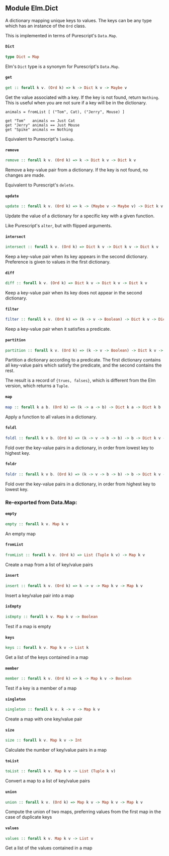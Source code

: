## Module Elm.Dict

A dictionary mapping unique keys to values. The keys can be any type which
has an instance of the `Ord` class.

This is implemented in terms of Purescript's `Data.Map`.

#### `Dict`

``` purescript
type Dict = Map
```

Elm's `Dict` type is a synonym for Purescript's `Data.Map`.

#### `get`

``` purescript
get :: forall k v. (Ord k) => k -> Dict k v -> Maybe v
```

Get the value associated with a key. If the key is not found, return
`Nothing`. This is useful when you are not sure if a key will be in the
dictionary.

    animals = fromList [ ("Tom", Cat), ("Jerry", Mouse) ]

    get "Tom"   animals == Just Cat
    get "Jerry" animals == Just Mouse
    get "Spike" animals == Nothing

Equivalent to Purescript's `lookup`.

#### `remove`

``` purescript
remove :: forall k v. (Ord k) => k -> Dict k v -> Dict k v
```

Remove a key-value pair from a dictionary. If the key is not found,
no changes are made.

Equivalent to Purescript's `delete`.

#### `update`

``` purescript
update :: forall k v. (Ord k) => k -> (Maybe v -> Maybe v) -> Dict k v -> Dict k v
```

Update the value of a dictionary for a specific key with a given function.

Like Purescript's `alter`, but with flipped arguments.

#### `intersect`

``` purescript
intersect :: forall k v. (Ord k) => Dict k v -> Dict k v -> Dict k v
```

Keep a key-value pair when its key appears in the second dictionary.
Preference is given to values in the first dictionary.

#### `diff`

``` purescript
diff :: forall k v. (Ord k) => Dict k v -> Dict k v -> Dict k v
```

Keep a key-value pair when its key does not appear in the second dictionary.

#### `filter`

``` purescript
filter :: forall k v. (Ord k) => (k -> v -> Boolean) -> Dict k v -> Dict k v
```

Keep a key-value pair when it satisfies a predicate.

#### `partition`

``` purescript
partition :: forall k v. (Ord k) => (k -> v -> Boolean) -> Dict k v -> { trues :: Dict k v, falses :: Dict k v }
```

Partition a dictionary according to a predicate. The first dictionary
contains all key-value pairs which satisfy the predicate, and the second
contains the rest.

The result is a record of `{trues, falses}`, which is different from the Elm
version, which returns a `Tuple`.

#### `map`

``` purescript
map :: forall k a b. (Ord k) => (k -> a -> b) -> Dict k a -> Dict k b
```

Apply a function to all values in a dictionary.

#### `foldl`

``` purescript
foldl :: forall k v b. (Ord k) => (k -> v -> b -> b) -> b -> Dict k v -> b
```

Fold over the key-value pairs in a dictionary, in order from lowest
key to highest key.

#### `foldr`

``` purescript
foldr :: forall k v b. (Ord k) => (k -> v -> b -> b) -> b -> Dict k v -> b
```

Fold over the key-value pairs in a dictionary, in order from highest
key to lowest key.


### Re-exported from Data.Map:

#### `empty`

``` purescript
empty :: forall k v. Map k v
```

An empty map

#### `fromList`

``` purescript
fromList :: forall k v. (Ord k) => List (Tuple k v) -> Map k v
```

Create a map from a list of key/value pairs

#### `insert`

``` purescript
insert :: forall k v. (Ord k) => k -> v -> Map k v -> Map k v
```

Insert a key/value pair into a map

#### `isEmpty`

``` purescript
isEmpty :: forall k v. Map k v -> Boolean
```

Test if a map is empty

#### `keys`

``` purescript
keys :: forall k v. Map k v -> List k
```

Get a list of the keys contained in a map

#### `member`

``` purescript
member :: forall k v. (Ord k) => k -> Map k v -> Boolean
```

Test if a key is a member of a map

#### `singleton`

``` purescript
singleton :: forall k v. k -> v -> Map k v
```

Create a map with one key/value pair

#### `size`

``` purescript
size :: forall k v. Map k v -> Int
```

Calculate the number of key/value pairs in a map

#### `toList`

``` purescript
toList :: forall k v. Map k v -> List (Tuple k v)
```

Convert a map to a list of key/value pairs

#### `union`

``` purescript
union :: forall k v. (Ord k) => Map k v -> Map k v -> Map k v
```

Compute the union of two maps, preferring values from the first map in the case
of duplicate keys

#### `values`

``` purescript
values :: forall k v. Map k v -> List v
```

Get a list of the values contained in a map


